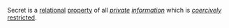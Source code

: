 Secret is a [relational](https://github.com/gcassel/Modular-Organization-Terminology/blob/master/terms/relationship.md) [property](https://github.com/gcassel/Modular-Organization-Terminology/blob/master/terms/property.md) of all *[private](https://github.com/gcassel/Modular-Organization-Terminology/blob/master/terms/private.md) [information](https://github.com/gcassel/Modular-Organization-Terminology/blob/master/terms/information.md)* which is *[coercively](https://github.com/gcassel/Modular-Organization-Terminology/blob/master/terms/coercion.md)* [restricted](https://github.com/gcassel/Modular-Organization-Terminology/blob/master/terms/restriction.md).
